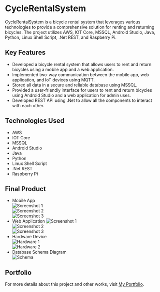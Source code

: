 # CycleRentalSystem

CycleRentalSystem is a bicycle rental system that leverages various technologies to provide a comprehensive solution for renting and returning bicycles. The project utilizes AWS, IOT Core, MSSQL, Android Studio, Java, Python, Linux Shell Script, .Net REST, and Raspberry Pi.

## Key Features

- Developed a bicycle rental system that allows users to rent and return bicycles using a mobile app and a web application.
- Implemented two-way communication between the mobile app, web application, and IoT devices using MQTT.
- Stored all data in a secure and reliable database using MSSQL.
- Provided a user-friendly interface for users to rent and return bicycles using Android Studio and a web application for admin uses.
- Developed REST API using .Net to allow all the components to interact with each other.

## Technologies Used

- AWS
- IOT Core
- MSSQL
- Android Studio
- Java
- Python
- Linux Shell Script
- .Net REST
- Raspberry Pi

## Final Product

- Mobile App <br>
![Screenshot 1](image-link-1) <br>
![Screenshot 2](image-link-2) <br>
![Screenshot 3](image-link-3) <br>
- Web Application
![Screenshot 1](image-link-1) <br>
![Screenshot 2](image-link-2) <br>
![Screenshot 3](image-link-3) <br>
- Hardware Device <br>
![Hardware 1](image-link-1) <br>
![Hardware 2](image-link-2) <br>
- Database Schema Diagram <br>
![Schema](image-link-1)


## Portfolio

For more details about this project and other works, visit [My Portfolio](https://akarshsharat.com/).

